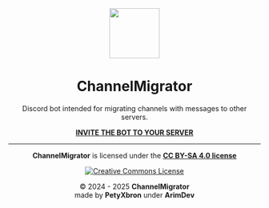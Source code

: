 <div align="center">

<img src="https://i.imgur.com/SpyWXnY.png" width="100" height="100"/>

# ChannelMigrator

Discord bot intended for migrating channels with messages to other servers.

**[INVITE THE BOT TO YOUR SERVER](https://discord.com/oauth2/authorize?client_id=1313593607487492147)**

---

**ChannelMigrator** is licensed under the [**CC BY-SA 4.0 license**](https://creativecommons.org/licenses/by-sa/4.0/)

[![Creative Commons License](https://i.creativecommons.org/l/by-sa/4.0/88x31.png)](http://creativecommons.org/licenses/by-sa/4.0/)

© 2024 - 2025 **ChannelMigrator**  
made by **PetyXbron** under **ArimDev**

</div>